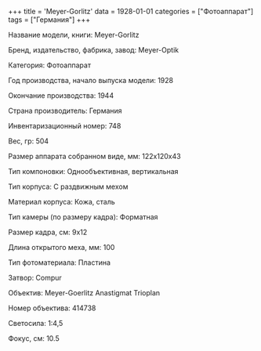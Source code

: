+++
title = 'Meyer-Gorlitz'
data = 1928-01-01
categories = ["Фотоаппарат"]
tags = ["Германия"]
+++

Название модели, книги: Meyer-Gorlitz

Бренд, издательство, фабрика, завод: Meyer-Optik

Категория: Фотоаппарат

Год производства, начало выпуска модели: 1928

Окончание производства: 1944

Страна производитель: Германия

Инвентаризационный номер: 748

Вес, гр: 504

Размер аппарата  собранном виде, мм: 122х120х43

Тип компоновки: Однообъективная, вертикальная

Тип корпуса: С раздвижным мехом

Материал корпуса: Кожа, сталь

Тип камеры (по размеру кадра): Форматная

Размер кадра, см: 9х12

Длина открытого меха, мм: 100

Тип фотоматериала: Пластина

Затвор: Compur

Объектив: Meyer-Goerlitz Anastigmat Trioplan

Номер объектива: 414738

Светосила: 1:4,5

Фокус, см: 10.5

